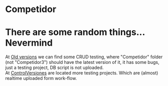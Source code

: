 # Competidor
<h1>There are some random things... Nevermind</h1>  
At <a href="/Old%20versions">Old versions</a> we can find some CRUD testing, where "Competidor" folder (not "Competidor3") should have the latest version of it, it has some bugs, just a testing project, DB script is not uploaded.<br>  
At <a href="/ControlVersiones">ControlVersiones</a> are located more testing projects. Which are (almost) realtime uploaded form work-flow.  

